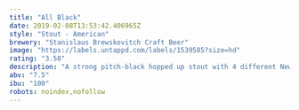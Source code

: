 ```yaml
---
title: "All Black"
date: 2019-02-08T13:53:42.406965Z
style: "Stout - American"
brewery: "Stanislaus Brewskovitch Craft Beer"
image: "https://labels.untappd.com/labels/1539585?size=hd"
rating: "3.58"
description: "A strong pitch-black hopped up stout with 4 different New Zealand hops."
abv: "7.5"
ibu: "100"
robots: noindex,nofollow
---
```

